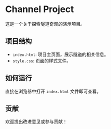 # Channel Project

这是一个关于探索隧道奇观的演示项目。

## 项目结构

- `index.html`: 项目主页面，展示隧道的相关信息。
- `style.css`: 页面的样式文件。

## 如何运行

直接在浏览器中打开 `index.html` 文件即可查看。

## 贡献

欢迎提出改进意见或参与贡献！